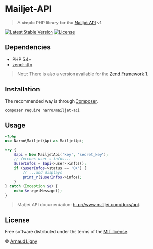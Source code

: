 # Mailjet-API

> A simple PHP library for the [Mailjet API](http://www.mailjet.com/docs/api) v1.

[![Latest Stable Version](https://poser.pugx.org/narno/mailjet-api/version)](https://packagist.org/packages/narno/mailjet-api) [![License](https://poser.pugx.org/narno/mailjet-api/license)](https://packagist.org/packages/narno/mailjet-api)

## Dependencies

* PHP 5.4+
* [zend-http](https://github.com/zendframework/zend-http)

> Note: There is also a version available for the [Zend Framework 1](https://github.com/Narno/Mailjet-API/tree/zf1).

## Installation

The recommended way is through [Composer](https://getcomposer.org).
```bash
composer require narno/mailjet-api
```

## Usage

```php
<?php
use Narno\Mailjet\Api as MailjetApi;

try {
    $api = New MailjetApi('key', 'secret_key');
    // fetches user's infos...
    $userInfos = $api->user->infos();
    if ($userInfos->status == 'OK') {
        // ...and displays
        print_r($userInfos->infos);
    }
} catch (Exception $e) {
    echo $e->getMessage();
}
```

> Mailjet API documentation: http://www.mailjet.com/docs/api.

## License

Free software distributed under the terms of the [MIT license](http://opensource.org/licenses/MIT).

© [Arnaud Ligny](https://arnaudligny.fr)
